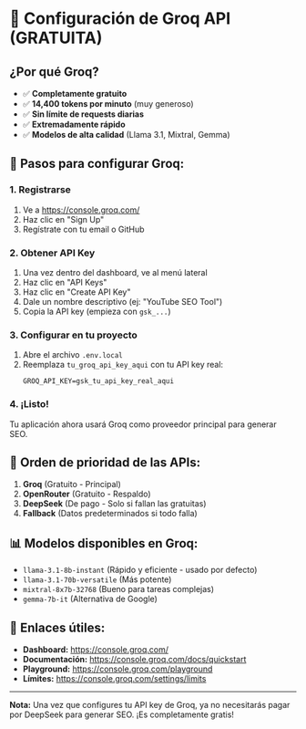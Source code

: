 # 🚀 Configuración de Groq API (GRATUITA)

## ¿Por qué Groq?
- ✅ **Completamente gratuito**
- ✅ **14,400 tokens por minuto** (muy generoso)
- ✅ **Sin límite de requests diarias**
- ✅ **Extremadamente rápido**
- ✅ **Modelos de alta calidad** (Llama 3.1, Mixtral, Gemma)

## 📝 Pasos para configurar Groq:

### 1. Registrarse
1. Ve a https://console.groq.com/
2. Haz clic en "Sign Up" 
3. Regístrate con tu email o GitHub

### 2. Obtener API Key
1. Una vez dentro del dashboard, ve al menú lateral
2. Haz clic en "API Keys"
3. Haz clic en "Create API Key"
4. Dale un nombre descriptivo (ej: "YouTube SEO Tool")
5. Copia la API key (empieza con `gsk_...`)

### 3. Configurar en tu proyecto
1. Abre el archivo `.env.local`
2. Reemplaza `tu_groq_api_key_aqui` con tu API key real:
   ```
   GROQ_API_KEY=gsk_tu_api_key_real_aqui
   ```

### 4. ¡Listo!
Tu aplicación ahora usará Groq como proveedor principal para generar SEO.

## 🔄 Orden de prioridad de las APIs:
1. **Groq** (Gratuito - Principal)
2. **OpenRouter** (Gratuito - Respaldo)
3. **DeepSeek** (De pago - Solo si fallan las gratuitas)
4. **Fallback** (Datos predeterminados si todo falla)

## 📊 Modelos disponibles en Groq:
- `llama-3.1-8b-instant` (Rápido y eficiente - usado por defecto)
- `llama-3.1-70b-versatile` (Más potente)
- `mixtral-8x7b-32768` (Bueno para tareas complejas)
- `gemma-7b-it` (Alternativa de Google)

## 🔗 Enlaces útiles:
- **Dashboard:** https://console.groq.com/
- **Documentación:** https://console.groq.com/docs/quickstart
- **Playground:** https://console.groq.com/playground
- **Límites:** https://console.groq.com/settings/limits

---

**Nota:** Una vez que configures tu API key de Groq, ya no necesitarás pagar por DeepSeek para generar SEO. ¡Es completamente gratis!
